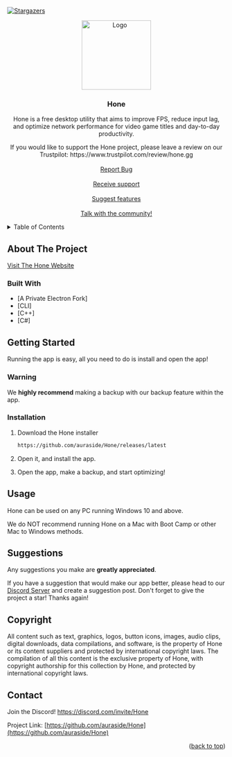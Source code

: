 <div id="top"></div>

[![Stargazers][stars-shield]][stars-url]

<div align="center">
  <a href="https://github.com/auraside/Hone">
    <img src="https://user-images.githubusercontent.com/107450640/173981024-5ee33a72-9476-4c82-b78f-4acc4a09ae1a.png" alt="Logo" width="160" height="160">
  </a>

<h3 align="center">Hone</h3>

  <p align="center">
    Hone is a free desktop utility that aims to improve FPS, reduce input lag, and optimize network performance for video game titles and day-to-day productivity.
  <p align="center">
    If you would like to support the Hone project, please leave a review on our Trustpilot: https://www.trustpilot.com/review/hone.gg
    <br />
    <br />
    <a href="https://discord.com/invite/Hone">Report Bug</a>
    <br />
    <br />
    <a href="https://discord.com/invite/Hone">Receive support</a>
    <br />
    <br />
    <a href="https://discord.com/invite/Hone">Suggest features</a>
    <br />
    <br />
    <a href="https://discord.com/invite/Hone">Talk with the community!</a>
    <br />
  </p>
</div>


<!-- TABLE OF CONTENTS -->
<details>
  <summary>Table of Contents</summary>
  <ol>
    <li>
      <a href="#about-the-project">About The Project</a>
      <ul>
        <li><a href="#built-with">Built With</a></li>
      </ul>
    </li>
    <li>
      <a href="#getting-started">Getting Started</a>
      <ul>
        <li><a href="#installation">Installation</a></li>
      </ul>
    </li>
    <li><a href="#usage">Usage</a></li>
    <li><a href="#suggestions">Suggestions</a></li>
    <li><a href="#copyright">Copyright</a></li>
    <li><a href="#contact">Contact</a></li>
  </ol>
</details>


<!-- ABOUT THE PROJECT -->
## About The Project

[Visit The Hone Website](https://hone.gg)


### Built With

* [A Private Electron Fork]
* [CLI]
* [C++]
* [C#]


<!-- GETTING STARTED -->

## Getting Started

Running the app is easy, all you need to do is install and open the app!

### Warning

We **highly recommend** making a backup with our backup feature within the app.


### Installation

1. Download the Hone installer
   ```sh
   https://github.com/auraside/Hone/releases/latest
   ```
2. Open it, and install the app.

3. Open the app, make a backup, and start optimizing!


<!-- USAGE EXAMPLES -->
## Usage

Hone can be used on any PC running Windows 10 and above.

We do NOT recommend running Hone on a Mac with Boot Camp or other Mac to Windows methods.




## Suggestions

Any suggestions you make are **greatly appreciated**.

If you have a suggestion that would make our app better, please head to our [Discord Server](https://discord.com/invite/Hone) and create a suggestion post.
Don't forget to give the project a star! Thanks again!




## Copyright

All content such as text, graphics, logos, button icons, images, audio clips, digital downloads, data compilations, and software, is the property of Hone or its content suppliers and protected by international copyright laws. 
The compilation of all this content is the exclusive property of Hone, with copyright authorship for this collection by Hone, and protected by international copyright laws.




## Contact

Join the Discord!
https://discord.com/invite/Hone

Project Link: [https://github.com/auraside/Hone](https://github.com/auraside/Hone)

<p align="right">(<a href="#top">back to top</a>)</p>


<!-- MARKDOWN LINKS & IMAGES -->
<!-- https://www.markdownguide.org/basic-syntax/#reference-style-links -->
[stars-shield]: https://img.shields.io/github/stars/auraside/HoneCtrl.svg?style=for-the-badge
[stars-url]: https://github.com/auraside/Hone/stargazers
[product-screenshot]: https://media.discordapp.net/attachments/1082714693220700172/1167176627973800056/Hone_QFp4X1RzF9.png
